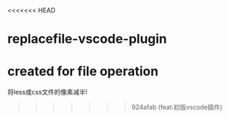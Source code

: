 <<<<<<< HEAD
# replacefile-vscode-plugin
created for file operation
=======
将less或css文件的像素减半!
>>>>>>> 924afab (feat:初版vscode插件)
